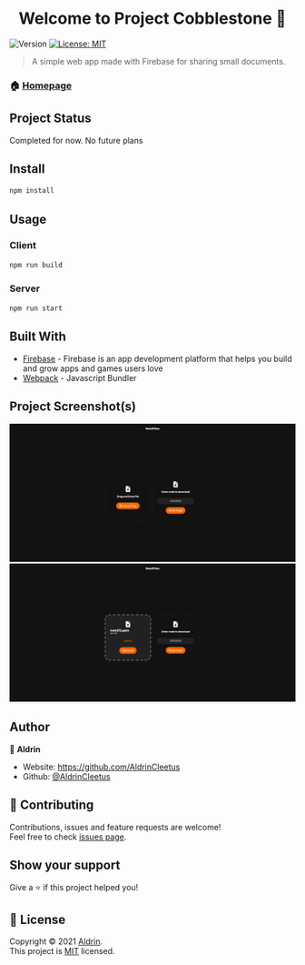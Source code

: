 <h1 align="center">Welcome to Project Cobblestone 👋</h1>
<p>
  <img alt="Version" src="https://img.shields.io/badge/version-1.0.0-blue.svg?cacheSeconds=2592000" />
  <a href="https://github.com/AldrinCleetus/grimlock/blob/main/LICENSE" target="_blank">
    <img alt="License: MIT" src="https://img.shields.io/github/license/AldrinCleetus/grimlock" />
  </a>
</p>

> A simple web app made with Firebase for sharing small documents.

### 🏠 [Homepage](https://sendfilez.netlify.app/)


## Project Status
Completed for now. No future plans


## Install

```sh
npm install
```

## Usage

### Client

```sh
npm run build
```

### Server 

```sh
npm run start
```

## Built With

* [Firebase](https://firebase.google.com/) - Firebase is an app development platform that helps you build and grow apps and games users love
* [Webpack](https://webpack.js.org/) - Javascript Bundler


## Project Screenshot(s)
![screenshot](https://github.com/AldrinCleetus/cobblestone/blob/main/screenshots/screenshot%20(1).png)
![screenshot](https://github.com/AldrinCleetus/cobblestone/blob/main/screenshots/screenshot%20(2).png)

## Author

👤 **Aldrin**

* Website: https://github.com/AldrinCleetus
* Github: [@AldrinCleetus](https://github.com/AldrinCleetus)

## 🤝 Contributing

Contributions, issues and feature requests are welcome!<br />Feel free to check [issues page](https://github.com/AldrinCleetus/grimlock/issues). 



## Show your support

Give a ⭐️ if this project helped you!

## 📝 License

Copyright © 2021 [Aldrin](https://github.com/AldrinCleetus).<br />
This project is [MIT](https://github.com/AldrinCleetus/grimlock/blob/master/LICENSE) licensed.
